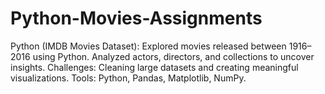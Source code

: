 # Python-Movies-Assignments
Python (IMDB Movies Dataset): Explored movies released between 1916–2016 using Python. Analyzed actors, directors, and collections to uncover insights. Challenges: Cleaning large datasets and creating meaningful visualizations. Tools: Python, Pandas, Matplotlib, NumPy.  

